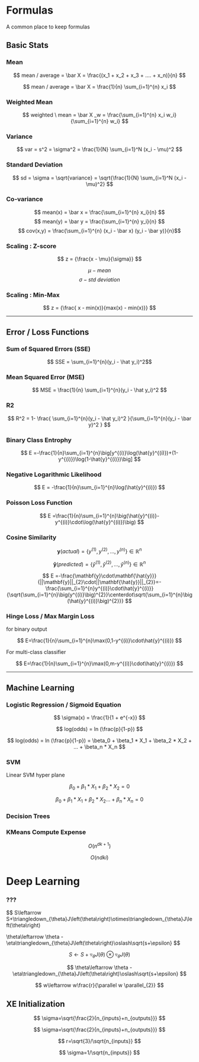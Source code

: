 
# Formulas
A common place to keep formulas

## Basic Stats

### Mean

$$ mean / average = \bar X =  \frac{(x_1 + x_2 + x_3 + .... + x_n)}{n} $$

$$ mean / average = \bar X =  \frac{1}{n} \sum_{i=1}^{n} x_i   $$

### Weighted Mean

$$ weighted \ mean = \bar X _w = \frac{\sum_{i=1}^{n} x_i  w_i}{\sum_{i=1}^{n} w_i}  $$

### Variance
$$  var = s^2 = \sigma^2 = \frac{1}{N} \sum_{i=1}^N (x_i - \mu)^2  $$

### Standard Deviation
$$  sd = \sigma = \sqrt{variance} =  \sqrt{\frac{1}{N} \sum_{i=1}^N (x_i - \mu)^2}  $$


### Co-variance

$$ mean(x) = \bar x = \frac{\sum_{i=1}^{n} x_i}{n} $$
$$ mean(y) = \bar y = \frac{\sum_{i=1}^{n} y_i}{n} $$
$$ cov(x,y) = \frac{\sum_{i=1}^{n} (x_i - \bar x) (y_i - \bar y)}{n}$$

### Scaling : Z-score

$$ z = {\frac{x - \mu}{\sigma}} $$

$$ \mu - mean    $$
$$ \sigma - std\ deviation $$

### Scaling : Min-Max

$$ z = {\frac{ x - min(x)}{max(x) - min(x)}}  $$

---

## Error / Loss Functions

### Sum of Squared Errors (SSE)
$$ SSE = \sum_{i=1}^{n}(y_i - \hat y_i)^2$$


### Mean Squared Error (MSE)
$$  MSE = \frac{1}{n} \sum_{i=1}^{n}(y_i - \hat y_i)^2  $$

### R2
$$   R^2 = 1- \frac{ \sum_{i=1}^{n}(y_i - \hat y_i)^2 }{\sum_{i=1}^{n}(y_i - \bar  y)^2 } $$

### Binary Class Entrophy
$$ E =-\frac{1}{n}\sum_{i=1}^{n}\big[y^{(i)}\log(\hat{y}^{(i)})+(1-y^{(i)})\log(1-\hat{y}^{(i)})\big]  $$

### Negative Logarithmic Likelihood

$$ E = -\frac{1}{n}\sum_{i=1}^{n}\log(\hat{y}^{(i)})  $$

### Poisson Loss Function

$$ E =\frac{1}{n}\sum_{i=1}^{n}\big(\hat{y}^{(i)}-y^{(i)}\cdot\log(\hat{y}^{(i)})\big) $$


### Cosine Similarity

$$ \mathbf{y} (actual) =\{y^{(1)},y^{(2)},\dots,y^{(n)}\}\in\mathbb{R}^{n} $$

$$ \mathbf{\hat{y}} (predicted)=\{\hat{y}^{(1)},\hat{y}^{(2)},\dots,\hat{y}^{(n)}\}\in\mathbb{R}^{n} $$

$$ E =-\frac{\mathbf{y}\cdot\mathbf{\hat{y}}}{||\mathbf{y}||_{2}\cdot||\mathbf{\hat{y}}||_{2}}=-\frac{\sum_{i=1}^{n}y^{(i)}\cdot\hat{y}^{(i)}}{\sqrt{\sum_{i=1}^{n}\big(y^{(i)}\big)^{2}}\centerdot\sqrt{\sum_{i=1}^{n}\big(\hat{y}^{(i)}\big)^{2}}} $$


### Hinge Loss / Max Margin Loss
for binary output

$$ E=\frac{1}{n}\sum_{i=1}^{n}\max(0,1-y^{(i)}\cdot\hat{y}^{(i)}) $$

For multi-class classifier

$$ E=\frac{1}{n}\sum_{i=1}^{n}\max(0,m-y^{(i)}\cdot\hat{y}^{(i)}) $$



---

## Machine Learning

### Logistic Regression / Sigmoid Equation


$$  \sigma(x) = \frac{1}{1 + e^{-x}}  $$

$$ log(odds) = ln (\frac{p}{1-p})  $$

$$ log(odds) = ln (\frac{p}{1-p}) = \beta_0 + \beta_1 * X_1 + \beta_2 * X_2 + ... + \beta_n * X_n  $$

### SVM

Linear SVM hyper plane

$$ \beta_0 + \beta_1 * X_1 +  \beta_2 * X_2 = 0   $$

$$ \beta_0 + \beta_1 * X_1 +  \beta_2 * X_2 ... + \beta_n * X_n = 0   $$

### Decision Trees


### KMeans Compute Expense

$$ O (n^{dk+1})  $$

$$ O (ndki) $$


# Deep Learning

### ???
$$
S\leftarrow S+\triangledown_{\theta}J\left(\theta\right)\otimes\triangledown_{\theta}J\left(\theta\right)

\theta\leftarrow \theta - \eta\triangledown_{\theta}J\left(\theta\right)\oslash\sqrt{s+\epsilon} $$

$$ S\leftarrow S+\triangledown_{\theta}J\left(\theta\right)\otimes\triangledown_{\theta}J\left(\theta\right) $$

$$ \theta\leftarrow \theta - \eta\triangledown_{\theta}J\left(\theta\right)\oslash\sqrt{s+\epsilon} $$

$$ w\leftarrow w\frac{r}{\parallel w \parallel_{2}}  $$



## XE Initialization

$$ \sigma=\sqrt{\frac{2}{n_{inputs}+n_{outputs}}} $$

$$ \sigma=\sqrt{\frac{2}{n_{inputs}+n_{outputs}}} $$

$$ r=\sqrt{3}/\sqrt{n_{inputs}} $$

$$ \sigma=1/\sqrt{n_{inputs}} $$

